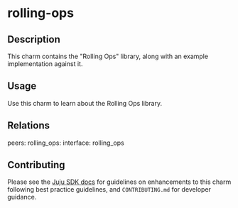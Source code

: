 # rolling-ops

## Description

This charm contains the "Rolling Ops" library, along with an example
implementation against it.

## Usage

Use this charm to learn about the Rolling Ops library.


## Relations
peers:
    rolling_ops:
        interface: rolling_ops


## Contributing

Please see the [Juju SDK docs](https://juju.is/docs/sdk) for guidelines
on enhancements to this charm following best practice guidelines, and
`CONTRIBUTING.md` for developer guidance.
